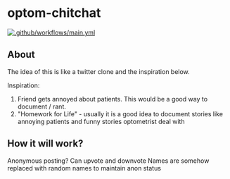 # optom-chitchat

[![.github/workflows/main.yml](https://github.com/ShivanS93/python-template/actions/workflows/main.yml/badge.svg)](https://github.com/ShivanS93/python-template/actions/workflows/main.yml)

## About

The idea of this is like a twitter clone and the inspiration below.

Inspiration:

1. Friend gets annoyed about patients. This would be a good way to document / rant.
2. "Homework for Life" - usually it is a good idea to document stories like annoying patients and funny stories optometrist deal with

## How it will work?

Anonymous posting?
Can upvote and downvote
Names are somehow replaced with random names to maintain anon status
